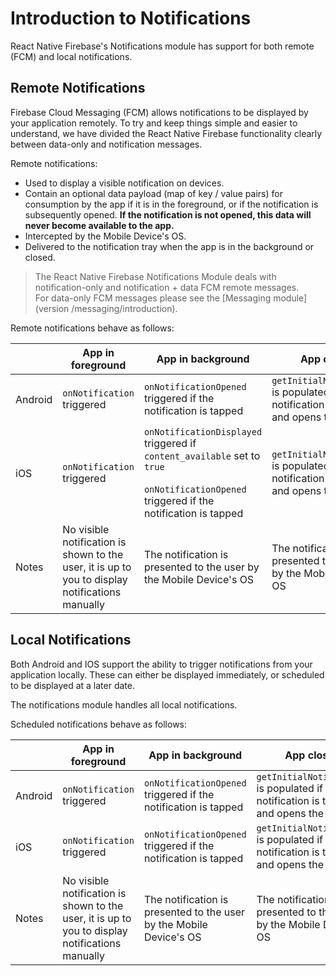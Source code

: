 # Introduction to Notifications

React Native Firebase's Notifications module has support for both remote (FCM) and local notifications.

## Remote Notifications

Firebase Cloud Messaging (FCM) allows notifications to be displayed by your application remotely.  To try and keep things simple and easier to understand, we have divided the React Native Firebase functionality clearly between data-only and notification messages.

Remote notifications:

- Used to display a visible notification on devices.
- Contain an optional data payload (map of key / value pairs) for consumption by the app if it is in the foreground, or if the notification is subsequently opened.  **If the notification is not opened, this data will never become available to the app.**
- Intercepted by the Mobile Device's OS.
- Delivered to the notification tray when the app is in the background or closed.

> The React Native Firebase Notifications Module deals with notification-only and notification + data FCM remote messages. <br /> For data-only FCM messages please see the [Messaging module](version /messaging/introduction).

Remote notifications behave as follows:

|         | App in foreground           | App in background            | App closed |
| ------- | --------------------------- | ---------------------------- | -----------|
| Android | `onNotification` triggered | `onNotificationOpened` triggered if the notification is tapped | `getInitialNotification` is populated if the notification is tapped and opens the app |
| iOS     | `onNotification` triggered | `onNotificationDisplayed` triggered if `content_available` set to `true` <br /><br />`onNotificationOpened` triggered if the notification is tapped | `getInitialNotification` is populated if the notification is tapped and opens the app |
| Notes   | No visible notification is shown to the user, it is up to you to display notifications manually | The notification is presented to the user by the Mobile Device's OS | The notification is presented to the user by the Mobile Device's OS |

## Local Notifications

Both Android and IOS support the ability to trigger notifications from your application locally.  These can either be displayed immediately, or scheduled to be displayed at a later date.

The notifications module handles all local notifications.

Scheduled notifications behave as follows:

|         | App in foreground           | App in background            | App closed |
| ------- | --------------------------- | ---------------------------- | -----------|
| Android | `onNotification` triggered | `onNotificationOpened` triggered if the notification is tapped | `getInitialNotification` is populated if the notification is tapped and opens the app |
| iOS     | `onNotification` triggered | `onNotificationOpened` triggered if the notification is tapped | `getInitialNotification` is populated if the notification is tapped and opens the app |
| Notes   | No visible notification is shown to the user, it is up to you to display notifications manually | The notification is presented to the user by the Mobile Device's OS | The notification is presented to the user by the Mobile Device's OS |

